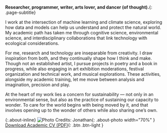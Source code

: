 **Researcher, programmer, writer, arts lover, and dancer (of thought).**{: .page-subtitle}

I work at the intersection of machine learning and climate science, exploring how data and models can help us understand and protect the natural world. My academic path has taken me through cognitive science, environmental science, and interdisciplinary collaborations that link technology with ecological considerations.

For me, research and technology are inseparable from creativity. I draw inspiration from both, and they continually shape how I think and make. Though not an established artist, I pursue projects in poetry and a book in progress, while also engaging in art exhibition moderations, festival organization and technical work, and musical explorations. These activities, alongside my academic training, let me move between analysis and imagination, precision and play.

At the heart of my work lies a concern for sustainability — not only in an environmental sense, but also as the practice of sustaining our capacity to wonder. To care for the world begins with being moved by it, and that involves opening up to the wonder of others while also sharing one’s own.

{:.about-inline}
![Photo Credits: Jonathan](/img/about/about-me.png){: .about-photo width="70%" }
[Download Academic CV (PDF)](/assets/cv/CharlotteLangeCV2025.pdf){: .btn .btn-light }
